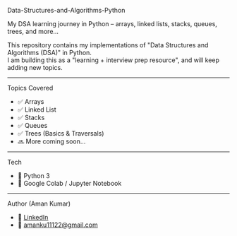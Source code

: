  Data-Structures-and-Algorithms-Python  

My DSA learning journey in Python – arrays, linked lists, stacks, queues, trees, and more...  

This repository contains my implementations of "Data Structures and Algorithms (DSA)" in Python.  
I am building this as a "learning + interview prep resource", and will keep adding new topics.  

---

 Topics Covered  
- ✅ Arrays  
- ✅ Linked List  
- ✅ Stacks  
- ✅ Queues  
- ✅ Trees (Basics & Traversals)  
- 🔜 More coming soon...  

---

 Tech  
- 🐍 Python 3  
- 📓 Google Colab / Jupyter Notebook  

---

 Author (Aman Kumar)  
- 🔗 [LinkedIn](https://www.linkedin.com/in/aman-kumar-326065263/)  
- 📧 amanku11122@gmail.com  

